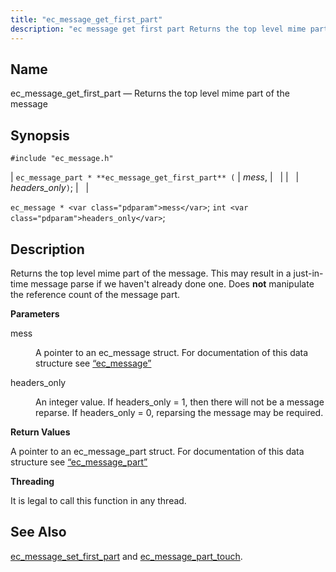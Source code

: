 ```yaml
---
title: "ec_message_get_first_part"
description: "ec message get first part Returns the top level mime part of the message ec message part ec message get first part mess headers only ec message mess int headers only Returns the top level mime part of the message This may result in a just in time message parse..."
---
```


<a name="apis.ec_message_get_first_part"></a> 
## Name

ec_message_get_first_part — Returns the top level mime part of the message

## Synopsis

`#include "ec_message.h"`

| `ec_message_part * **ec_message_get_first_part** (` | <var class="pdparam">mess</var>, |   |
|   | <var class="pdparam">headers_only</var>`)`; |   |

`ec_message * <var class="pdparam">mess</var>`;
`int <var class="pdparam">headers_only</var>`;<a name="idp55847168"></a> 
## Description

Returns the top level mime part of the message. This may result in a just-in-time message parse if we haven't already done one. Does **not** manipulate the reference count of the message part.

**<a name="idp55849264"></a> Parameters**

<dl class="variablelist">

<dt>mess</dt>

<dd>

A pointer to an ec_message struct. For documentation of this data structure see [“ec_message”](/momentum/3/3-api/structs-ec-message)

</dd>

<dt>headers_only</dt>

<dd>

An integer value. If headers_only = 1, then there will not be a message reparse. If headers_only = 0, reparsing the message may be required.

</dd>

</dl>

**<a name="idp55854608"></a> Return Values**

A pointer to an ec_message_part struct. For documentation of this data structure see [“ec_message_part”](/momentum/3/3-api/structs-ec-message-part)

**<a name="idp55856144"></a> Threading**

It is legal to call this function in any thread.

<a name="idp55857248"></a> 
## See Also

[ec_message_set_first_part](/momentum/3/3-api/apis-ec-message-set-first-part) and [ec_message_part_touch](/momentum/3/3-api/apis-ec-message-part-touch).